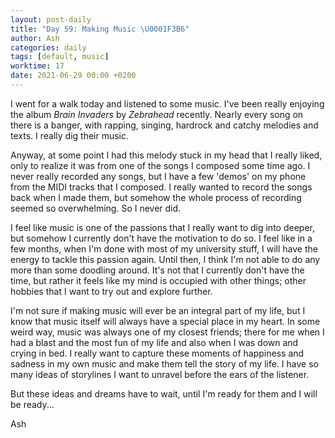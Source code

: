 ```yaml
---
layout: post-daily
title: "Day 59: Making Music \U0001F3B6"
author: Ash
categories: daily
tags: [default, music]
worktime: 17
date: 2021-06-29 00:00 +0200
---
```

I went for a walk today and listened to some music. I've been really enjoying the album *Brain Invaders* by *Zebrahead* recently. Nearly every song on there is a banger, with rapping, singing, hardrock and catchy melodies and texts. I really dig their music.

Anyway, at some point I had this melody stuck in my head that I really liked, only to realize it was from one of the songs I composed some time ago. I never really recorded any songs, but I have a few 'demos' on my phone from the MIDI tracks that I composed. I really wanted to record the songs back when I made them, but somehow the whole process of recording seemed so overwhelming. So I never did.

I feel like music is one of the passions that I really want to dig into deeper, but somehow I currently don't have the motivation to do so. I feel like in a few months, when I'm done with most of my university stuff, I will have the energy to tackle this passion again. Until then, I think I'm not able to do any more than some doodling around. It's not that I currently don't have the time, but rather it feels like my mind is occupied with other things; other hobbies that I want to try out and explore further.

I'm not sure if making music will ever be an integral part of my life, but I know that music itself will always have a special place in my heart. In some weird way, music was always one of my closest friends; there for me when I had a blast and the most fun of my life and also when I was down and crying in bed. I really want to capture these moments of happiness and sadness in my own music and make them tell the story of my life. I have so many ideas of storylines I want to unravel before the ears of the listener. 

But these ideas and dreams have to wait, until I'm ready for them and I will be ready...

Ash
